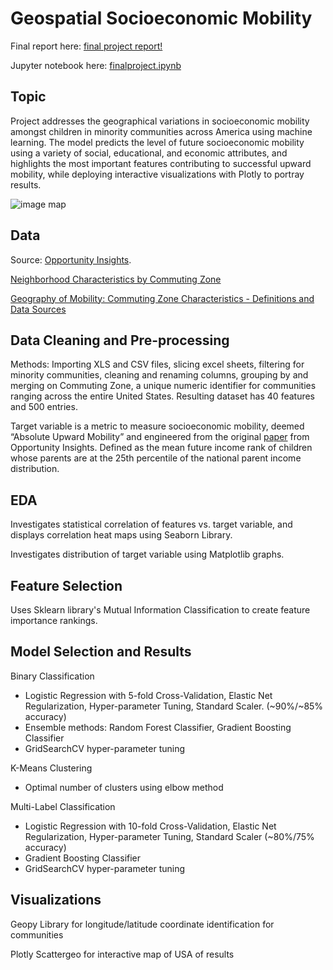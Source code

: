 # Geospatial Socioeconomic Mobility

Final report here: [final project report!](https://github.com/francisfjin/Geospatial_SocioeconomicMobility/blob/main/FinalReport.pdf)

Jupyter notebook here: [finalproject.ipynb](https://github.com/francisfjin/Geospatial_SocioeconomicMobility/blob/main/finalproject.ipynb)

## Topic

Project addresses the geographical variations in socioeconomic mobility amongst children in minority communities across America using machine learning. The model predicts the level of future socioeconomic mobility using a variety of social, educational, and economic attributes, and highlights the most important features contributing to successful upward mobility, while deploying interactive visualizations with Plotly to portray results. 

![image map](https://github.com/francisfjin/Geospatial_SocioeconomicMobility/blob/main/images/map.png)

## Data

Source: [Opportunity Insights](https://opportunityinsights.org/data/).

[Neighborhood Characteristics by Commuting Zone](https://github.com/francisfjin/Geospatial_SocioeconomicMobility/blob/main/CZ_neighborhoodcharacteristicsbycsv.csv)

[Geography of Mobility: Commuting Zone Characteristics - Definitions and Data Sources](https://github.com/francisfjin/Geospatial_SocioeconomicMobility/blob/main/online_data_tables-8.xls)

## Data Cleaning and Pre-processing

Methods: Importing XLS and CSV files, slicing excel sheets, filtering for minority communities, cleaning and renaming columns, grouping by and merging on Commuting Zone, a unique numeric identifier for communities ranging across the entire United States. Resulting dataset has 40 features and 500 entries. 

Target variable is a metric to measure socioeconomic mobility, deemed “Absolute Upward Mobility” and engineered from the original [paper](https://opportunityinsights.org/paper/land-of-opportunity/) from Opportunity Insights. Defined as the mean future income rank of children whose parents are at the 25th percentile of the national parent income distribution. 


## EDA

Investigates statistical correlation of features vs. target variable, and displays correlation heat maps using Seaborn Library. 

Investigates distribution of target variable using Matplotlib graphs. 

## Feature Selection

Uses Sklearn library's Mutual Information Classification to create feature importance rankings. 

## Model Selection and Results

Binary Classification
- Logistic Regression with 5-fold Cross-Validation, Elastic Net Regularization, Hyper-parameter Tuning, Standard Scaler. (~90%/~85% accuracy)
- Ensemble methods: Random Forest Classifier, Gradient Boosting Classifier
- GridSearchCV hyper-parameter tuning

K-Means Clustering
- Optimal number of clusters using elbow method

Multi-Label Classification
- Logistic Regression with 10-fold Cross-Validation, Elastic Net Regularization, Hyper-parameter Tuning, Standard Scaler (~80%/75% accuracy)
- Gradient Boosting Classifier
- GridSearchCV hyper-parameter tuning

## Visualizations

Geopy Library for longitude/latitude coordinate identification for communities

Plotly Scattergeo for interactive map of USA of results

















